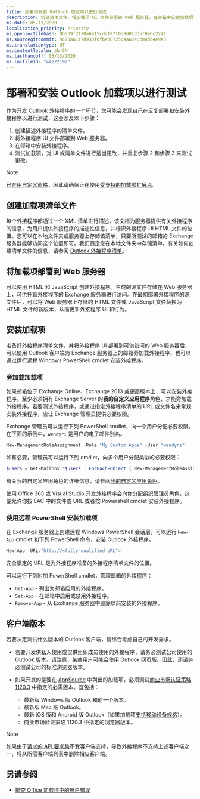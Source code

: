```yaml
---
title: 部署和安装 Outlook 加载项以进行测试
description: 创建清单文件，将加载项 UI 文件部署到 Web 服务器，在邮箱中安装加载项，然后测试加载项。
ms.date: 05/13/2020
localization_priority: Priority
ms.openlocfilehash: 9b539f2f70a6615cdcf87f0d8d01dd5f0e6c2241
ms.sourcegitcommit: 9c73a6117d933f0fbe307256aa62e6c84db4e9e3
ms.translationtype: HT
ms.contentlocale: zh-CN
ms.lasthandoff: 05/13/2020
ms.locfileid: "44222192"
---
```

# <a name="deploy-and-install-outlook-add-ins-for-testing"></a>部署和安装 Outlook 加载项以进行测试

作为开发 Outlook 外接程序的一个环节，您可能会发现自己在反复部署和安装外接程序以进行测试，这会涉及以下步骤：

1. 创建描述外接程序的清单文件。
1. 将外接程序 UI 文件部署到 Web 服务器。
1. 在邮箱中安装外接程序。
1. 测试加载项，对 UI 或清单文件进行适当更改，并重复步骤 2 和步骤 3 来测试更改。

> [!NOTE]
> [已弃用自定义窗格](https://developer.microsoft.com/outlook/blogs/make-your-add-ins-available-in-the-office-ribbon/)，因此请确保正在使用[受支持的加载项扩展点](outlook-add-ins-overview.md#extension-points)。

## <a name="create-a-manifest-file-for-the-add-in"></a>创建加载项清单文件

每个外接程序都通过一个 XML 清单进行描述，该文档为服务器提供有关外接程序的信息，为用户提供外接程序的描述性信息，并标识外接程序 UI HTML 文件的位置。您可以在本地文件夹或服务器上存储该清单，只要所测试的邮箱的 Exchange 服务器能够访问这个位置即可。我们假定您在本地文件夹中存储清单。有关如何创建清单文件的信息，请参阅 [Outlook 外接程序清单](manifests.md)。

## <a name="deploy-an-add-in-to-a-web-server"></a>将加载项部署到 Web 服务器

可以使用 HTML 和 JavaScript 创建外接程序。生成的源文件存储在 Web 服务器上，可供托管外接程序的 Exchange 服务器进行访问。在最初部署外接程序的源文件后，可以将 Web 服务器上存储的 HTML 文件或 JavaScript 文件替换为 HTML 文件的新版本，从而更新外接程序 UI 和行为。

## <a name="install-the-add-in"></a>安装加载项

准备好外接程序清单文件，并将外接程序 UI 部署到可供访问的 Web 服务器后，可以使用 Outlook 客户端为 Exchange 服务器上的邮箱旁加载外接程序，也可以通过运行远程 Windows PowerShell cmdlet 安装外接程序。

### <a name="sideload-the-add-in"></a>旁加载加载项

如果邮箱位于 Exchange Online、Exchange 2013 或更高版本上，可以安装外接程序。至少必须拥有 Exchange Server 的**我的自定义应用程序**角色，才能旁加载外接程序。若要测试外接程序，或通过指定外接程序清单的 URL 或文件名来常规安装外接程序，应让 Exchange 管理员提供必要权限。

Exchange 管理员可以运行下列 PowerShell cmdlet，向一个用户分配必要权限。在下面的示例中，`wendyri` 是用户的电子邮件别名。

```powershell
New-ManagementRoleAssignment -Role "My Custom Apps" -User "wendyri"
```

如有必要，管理员可以运行下列 cmdlet，向多个用户分配类似的必要权限：

```powershell
$users = Get-Mailbox *$users | ForEach-Object { New-ManagementRoleAssignment -Role "My Custom Apps" -User $_.Alias}
```

有关我的自定义应用角色的详细信息，请参阅[我的自定义应用角色](/exchange/my-custom-apps-role-exchange-2013-help)。

使用 Office 365 或 Visual Studio 开发外接程序会向你分配组织管理员角色，这便允许你按 EAC 中的文件或 URL 或者按 Powershell cmdlet 安装外接程序。

### <a name="install-an-add-in-by-using-remote-powershell"></a>使用远程 PowerShell 安装加载项

在 Exchange 服务器上创建远程 Windows PowerShell 会话后，可以运行 `New-App` cmdlet 和下列 PowerShell 命令，安装 Outlook 外接程序。

```powershell
New-App -URL:"http://<fully-qualified URL">
```

完全限定的 URL 是为外接程序准备的外接程序清单文件的位置。

可以运行下列附加 PowerShell cmdlet，管理邮箱的外接程序：

- `Get-App` - 列出为邮箱启用的外接程序。
- `Set-App` - 在邮箱中启用或禁用外接程序。
- `Remove-App` - 从 Exchange 服务器中删除以前安装的外接程序。

## <a name="client-versions"></a>客户端版本

若要决定测试什么版本的 Outlook 客户端，请综合考虑自己的开发需求。

- 若要开发供私人使用或仅供组织成员使用的外接程序，请务必测试公司使用的 Outlook 版本。请注意，某些用户可能会使用 Outlook 网页版。因此，还请务必测试公司的标准浏览器版本。

- 如果开发的是要在 [AppSource](https://appsource.microsoft.com) 中列出的加载项，必须测试[商业市场认证策略 1120.3](/legal/marketplace/certification-policies#11203-functionality) 中指定的必需版本。这包括：
  - 最新版 Windows 版 Outlook 和前一个版本。
  - 最新版 Mac 版 Outlook。
  - 最新 iOS 版和 Android 版 Outlook（如果加载项[支持移动设备规格](add-mobile-support.md)）。
  - 商业市场验证策略 1120.3 中指定的浏览器版本。

> [!NOTE]
> 如果由于[请求的 API 要求集](apis.md)不受客户端支持，导致外接程序不支持上述客户端之一，将从所需客户端列表中删除相应客户端。

## <a name="see-also"></a>另请参阅

- [排查 Office 加载项中的用户错误](../testing/testing-and-troubleshooting.md)
